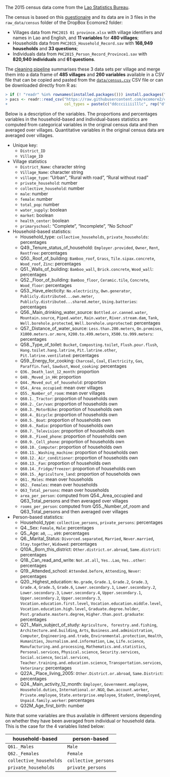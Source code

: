 
<!--
IMAGES:
Insert them with: ![alt text](image.png)
You can also resize them if needed: convert image.png -resize 50% image.png
If you want to center the image, go through HTML code:
<div style="text-align:center"><img src ="image.png"/></div>

REFERENCES:
For references: Put all the bibTeX references in the file "references.bib"
in the current folder and cite the references as @key or [@key] in the text.
Uncomment the bibliography field in the above header and put a "References"
title wherever you want to display the reference list.
-->

The 2015 census data come from the [Lao Statistics
Bureau](https://www.lsb.gov.la).

The census is based on this
[questionaire](https://www.dropbox.com/s/6alphptnxl3pjyr/English%20questionnare%20PHC2015.pdf?dl=0)
and its data are in 3 files in the `raw_data/census` folder of the
DropBox Ecomore2 folder:

  - Villages data from `PHC2015 01 province.xlsx` with village
    identifiers and names in Lao and English, and **11 variables** for
    **480 villages**;
  - Households data from `PHC2015_Household_Record.sav` with **168,949
    households** and **33 questions**;
  - Individuals data from `PHC2015_Person_Record_Province1.sav` with
    **820,940 individuals** and **61 questions**.

The [cleaning
pipeline](https://ecomore2.github.io/census/make_data.html) summarises
these 3 data sets per village and merge them into a data frame of **485
villages** and **260 variables** available in a CSV file that can be
copied and pasted from the
[`data/census.csv`](https://raw.githubusercontent.com/ecomore2/census/master/data/census.csv)
CSV file or can be downloaded directly from R
as:

``` r
> if (! "readr" %in% rownames(installed.packages())) install.packages("readr")
> pacs <- readr::read_csv("https://raw.githubusercontent.com/ecomore2/census/master/data/census.csv",
+                         col_types = paste(c("ddccciiiiilllc", rep("d", 246)), collapse = ""))
```

Below is a description of the variables. The proportions and percentages
variables in the household-based and individual-bases statistics are
computed from categorical variables in the original census data and then
averaged over villages. Quantitative variables in the original census
data are averaged over villages.

  - Unique key:
      - `District_ID`
      - `Village_ID`
  - Village statistics
      - `District_Name`: character string
      - `Village_Name`: character string
      - `village_type`: “Urban”, “Rural with road”, “Rural without road”
      - `private_household`: number
      - `collective_household`: number
      - `male`: number
      - `female`: number
      - `total_pop`: number
      - `water_supply`: boolean
      - `market`: boolean
      - `health_center`: boolean
      - `primaryschool`: “Complete”, “Incomplete”, “No School”
  - Household-based statistics:
      - Household\_type: `collective_households`, `private_households`:
        percentages
      - Q49.\_Tenure\_status\_of\_household: `Employer.provided`,
        `Owner`, `Rent`, `Rentfree`: percentages
      - Q50.\_Roof\_of\_building: `Bamboo_roof`, `Grass`,
        `Tile.sipax.concrete`, `Wood_roof`, `Zinc`: percentages
      - Q51.\_Walls\_of\_building: `Bamboo_wall`, `Brick.concrete`,
        `Wood_wall`: percentages
      - Q52.\_Floor\_of\_building: `Bamboo_floor`, `Ceramic.tile`,
        `Concrete`, `Wood_floor`: percentages
      - Q53.\_Have\_electicity: `No.electricity`, `Own.generator`,
        `Publicly.distributed...own.meter`,
        `Publicly.distributed...shared.meter`, `Using.batteries`:
        percentages
      - Q56.\_Main\_drinking\_water\_source: `Bottled.or.canned.water`,
        `Mountain.source`, `Piped.water`, `Rain.water`,
        `River.stream.dam`, `Tank`, `Well.borehole.protected`,
        `Well.borehole.unprotected`: percentages
      - Q57.\_Distance\_of\_water\_source: `Less.than.200.meters`,
        `On.premises`, `X1000.meters.or.more`, `X200.to.499.meters`,
        `X500.to.999.meters`: percentages
      - Q58.\_Type\_of\_toilet: `Bucket`, `Composting.toilet`,
        `Flush.pour.flush`, `Hang.toilet.hang.latrine`,
        `Pit.latrine.other`, `Pit.latrine.ventilated`: percentages
      - Q59.\_Energy\_for\_cooking: `Charcoal`, `Coal`, `Electricity`,
        `Gas`, `Paraffin.fuel`, `Sawdust`, `Wood_cooking`: percentages
      - `Q36._Death_last_12_month`: proportion
      - `Q40._Moved_in_HH`: proportion
      - `Q44._Moved_out_of_household`: proportion
      - `Q54._Area_occupied`: mean over villages
      - `Q55._Number_of_room`: mean over villages
      - `Q60.1._Tractor`: proportion of households own
      - `Q60.2._Car/van`: proportion of households own
      - `Q60.3._MotorBike`: proportion of households own
      - `Q60.4._Bicycle`: proportion of households own
      - `Q60.5._Boat`: proportion of households own
      - `Q60.6._Radio`: proportion of households own
      - `Q60.7._Television`: proportion of households own
      - `Q60.8._Fixed_phone`: proportion of households own
      - `Q60.9._Cell_phone`: proportion of households own
      - `Q60.10._Computer`: proportion of households own
      - `Q60.11._Washing_machine`: proportion of households own
      - `Q60.12._Air_conditioner`: proportion of households own
      - `Q60.13._Fan`: proportion of households own
      - `Q60.14._Fridge/freezer`: proportion of households own
      - `Q60.15._Agriculture_land`: proportion of households own
      - `Q61._Males`: mean over households
      - `Q62._Females`: mean over households
      - `Q63_Total_persons`: mean over households
      - `area_per_person`: computed from Q54.\_Area\_occupied and
        Q63\_Total\_persons and then averaged over villages
      - `rooms_per_person`: computed from Q55.\_Number\_of\_room and
        Q63\_Total\_persons and then averaged over villages
  - Person-based statistics:
      - Household\_type: `collective_persons`, `private_persons`:
        percentages
      - Q4.\_Sex: `Female`, `Male`: percentages
      - Q5.\_Age: `a0`, …, `a99`: percentages
      - Q6.\_Marital\_Status: `Divorced.separated`, `Married`,
        `Never.married`, `Stay.together`, `Widowed`: percentages
      - Q10A.\_Born\_this\_district: `Other.district.or.abroad`,
        `Same.district`: percentages
      - Q18.\_Can\_read\_and\_write: `Not.at.all`, `Yes..Lao`,
        `Yes..other`: percentages
      - Q19.\_Attended\_school: `Attended.before`, `Attending`, `Never`:
        percentages
      - Q20.\_Highest\_education: `No.grade`, `Grade.1`, `Grade.2`,
        `Grade.3`, `Grade.4`, `Grade.5`, `Grade.6`, `Lower.secondary.1`,
        `Lower.secondary.2`, `Lower.secondary.3`, `Lower.secondary.4`,
        `Upper.secondary.1`, `Upper.secondary.2`, `Upper.secondary.3`,
        `Vocation.education.first.level`,
        `Vocation.education.middle.level`,
        `Vocation.education.high.level`, `Graduate.degree.holder`,
        `Post.graduate.masters.degree`, `Higher.than.post.graduate`:
        percentages
      - Q21.\_Main\_subject\_of\_study: `Agriculture,
        forestry.and.fishing`, `Architecture.and.building`, `Arts`,
        `Business.and.administration`, `Computer`,
        `Engineering.and.trade`, `Environmental.protection`, `Health`,
        `Humanities`, `Journalism.and.information`, `Law`,
        `Life.science`, `Manufacturing.and.processing`,
        `Mathematics.and.statistics`, `Personal.services`,
        `Physical.science`, `Security.services`, `Social.science`,
        `Social.services`, `Teacher.training.and.education.science`,
        `Transportation.services`, `Veterinary`: percentages
      - Q22A.\_Place\_living\_2005: `Other.District.or.abroad`,
        `Same.District`: percentages
      - Q24.\_Main\_activity\_12\_month: `Employer`,
        `Government.employee`, `Household.duties`,
        `International.or.NGO`, `Own.account.worker`,
        `Private.employee`, `State.enterprise.employee`, `Student`,
        `Unemployed`, `Unpaid.family.worker`: percentages
      - Q32M\_Age\_first\_birth: number

Note that some variables are thus available in different versions
depending on whether they have been averaged from individual or
household data. This is the case for the 4 variables listed below:

| household-based         | person-based         |
| ----------------------- | -------------------- |
| `Q61._Males`            | `Male`               |
| `Q62._Females`          | `Female`             |
| `collective_households` | `collective_persons` |
| `private_households`    | `private_persons`    |
